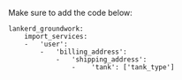 Make sure to add the code below:

    lankerd_groundwork:
        import_services:
        -   'user':
            -   'billing_address':
                -   'shipping_address':
                    -    'tank': ['tank_type']
                    
                    